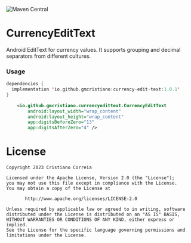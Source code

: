 ![Maven Central](https://img.shields.io/maven-central/v/io.github.gmcristiano/currency-edit-text?versionPrefix=1.0.1)

# CurrencyEditText

Android EditText for currency values. It supports grouping and decimal separators from different cultures.

### Usage

```kotlin
dependencies {
  implementation 'io.github.gmcristiano:currency-edit-text:1.0.1'
}
```

```xml
    <io.github.gmcristiano.currencyedittext.CurrencyEditText
        android:layout_width="wrap_content"
        android:layout_height="wrap_content"
        app:digitsBeforeZero="13"
        app:digitsAfterZero="4" />
```

# License

```
Copyright 2023 Cristiano Correia

Licensed under the Apache License, Version 2.0 (the "License");
you may not use this file except in compliance with the License.
You may obtain a copy of the License at

       http://www.apache.org/licenses/LICENSE-2.0

Unless required by applicable law or agreed to in writing, software
distributed under the License is distributed on an "AS IS" BASIS,
WITHOUT WARRANTIES OR CONDITIONS OF ANY KIND, either express or implied.
See the License for the specific language governing permissions and
limitations under the License.
```
